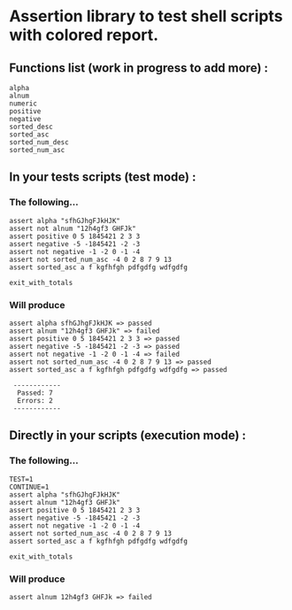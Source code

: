 # Assertion library to test shell scripts with colored report.

## Functions list (work in progress to add more) : 
```
alpha
alnum
numeric
positive
negative
sorted_desc
sorted_asc
sorted_num_desc
sorted_num_asc
```

## In your tests scripts (test mode) :

### The following...

```
assert alpha "sfhGJhgFJkHJK"
assert not alnum "12h4gf3 GHFJk"
assert positive 0 5 1845421 2 3 3
assert negative -5 -1845421 -2 -3
assert not negative -1 -2 0 -1 -4
assert not sorted_num_asc -4 0 2 8 7 9 13
assert sorted_asc a f kgfhfgh pdfgdfg wdfgdfg

exit_with_totals
```

### Will produce 

```
assert alpha sfhGJhgFJkHJK => passed
assert alnum "12h4gf3 GHFJk" => failed
assert positive 0 5 1845421 2 3 3 => passed
assert negative -5 -1845421 -2 -3 => passed
assert not negative -1 -2 0 -1 -4 => failed
assert not sorted_num_asc -4 0 2 8 7 9 13 => passed
assert sorted_asc a f kgfhfgh pdfgdfg wdfgdfg => passed

 ------------
  Passed: 7
  Errors: 2
 ------------
```

## Directly in your scripts (execution mode) :

### The following...

```
TEST=1
CONTINUE=1
assert alpha "sfhGJhgFJkHJK"
assert alnum "12h4gf3 GHFJk"
assert positive 0 5 1845421 2 3 3
assert negative -5 -1845421 -2 -3
assert not negative -1 -2 0 -1 -4
assert not sorted_num_asc -4 0 2 8 7 9 13
assert sorted_asc a f kgfhfgh pdfgdfg wdfgdfg

exit_with_totals
```

### Will produce 

```
assert alnum 12h4gf3 GHFJk => failed
```
